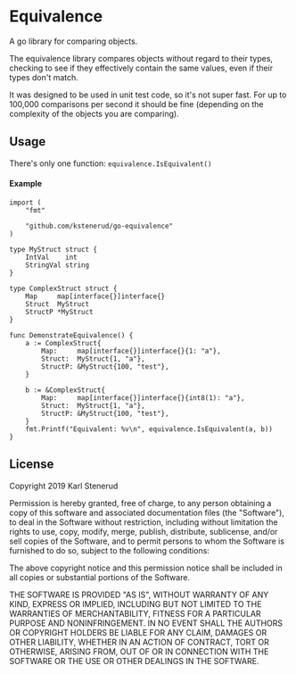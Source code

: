 Equivalence
===========

A go library for comparing objects.

The equivalence library compares objects without regard to their types, checking to see if they effectively contain the same values, even if their types don't match.

It was designed to be used in unit test code, so it's not super fast. For up to 100,000 comparisons per second it should be fine (depending on the complexity of the objects you are comparing).


Usage
-----

There's only one function: `equivalence.IsEquivalent()`

#### Example

```golang
import (
	"fmt"

	"github.com/kstenerud/go-equivalence"
)

type MyStruct struct {
	IntVal    int
	StringVal string
}

type ComplexStruct struct {
	Map     map[interface{}]interface{}
	Struct  MyStruct
	StructP *MyStruct
}

func DemonstrateEquivalence() {
	a := ComplexStruct{
		Map:     map[interface{}]interface{}{1: "a"},
		Struct:  MyStruct{1, "a"},
		StructP: &MyStruct{100, "test"},
	}

	b := &ComplexStruct{
		Map:     map[interface{}]interface{}{int8(1): "a"},
		Struct:  MyStruct{1, "a"},
		StructP: &MyStruct{100, "test"},
	}
	fmt.Printf("Equivalent: %v\n", equivalence.IsEquivalent(a, b))
}
```


License
-------

Copyright 2019 Karl Stenerud

Permission is hereby granted, free of charge, to any person obtaining a copy of this software and associated documentation files (the "Software"), to deal in the Software without restriction, including without limitation the rights to use, copy, modify, merge, publish, distribute, sublicense, and/or sell copies of the Software, and to permit persons to whom the Software is furnished to do so, subject to the following conditions:

The above copyright notice and this permission notice shall be included in all copies or substantial portions of the Software.

THE SOFTWARE IS PROVIDED "AS IS", WITHOUT WARRANTY OF ANY KIND, EXPRESS OR IMPLIED, INCLUDING BUT NOT LIMITED TO THE WARRANTIES OF MERCHANTABILITY, FITNESS FOR A PARTICULAR PURPOSE AND NONINFRINGEMENT. IN NO EVENT SHALL THE AUTHORS OR COPYRIGHT HOLDERS BE LIABLE FOR ANY CLAIM, DAMAGES OR OTHER LIABILITY, WHETHER IN AN ACTION OF CONTRACT, TORT OR OTHERWISE, ARISING FROM, OUT OF OR IN CONNECTION WITH THE SOFTWARE OR THE USE OR OTHER DEALINGS IN THE SOFTWARE.